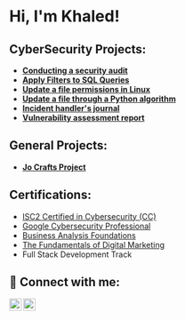 <h1>Hi, I'm Khaled! <br/><a></h1>

<h2> CyberSecurity Projects:</h2> <script src="https://tryhackme.com/badge/2581440"></script>

- <b>[Conducting a security audit](https://github.com/khaled-hamdan/BotiumToys/tree/main)</b>
- <b>[Apply Filters to SQL Queries](https://github.com/khaled-hamdan/SQL-queries)</b>
- <b>[Update a file permissions in Linux](https://github.com/khaled-hamdan/F.P-Linux)</b>
- <b>[Update a file through a Python algorithm](https://github.com/khaled-hamdan/U-Python)</b>
- <b>[Incident handler's journal](https://github.com/khaled-hamdan/Incident-Journal/blob/main/Incident%20handler's%20journal%20.pdf)</b>
- <b>[Vulnerability assessment report](https://github.com/khaled-hamdan/Vulnerability-Assessment/blob/main/Vulnerability%20assessment%20report.pdf)</b>
 
    
<h2> General Projects:</h2>

- <b>[Jo Crafts Project](https://github.com/khaled-hamdan/JoCrafts)</b>


<h2> Certifications:</h2>

- [ISC2 Certified in Cybersecurity (CC)](https://www.credly.com/badges/07ad37e4-369c-41f2-84bf-82b8b006f528/public_url)
- [Google Cybersecurity Professional](https://www.credly.com/badges/494144f8-6730-4017-9a03-8c5e763a668c/public_url)
- [Business Analysis Foundations](https://www.linkedin.com/learning/certificates/898bd49ac958cad2e38f784c865de83e3c8fd2af6e0d705979cf7bd88728f32a)
- [The Fundamentals of Digital Marketing](https://learndigital.withgoogle.com/link/1qsdpcedm9s)
- Full Stack Development Track

<h2> 🤳 Connect with me:</h2>


[<img align="left" alt="khaledmhamdan | LinkedIn" width="22px" src="https://cdn.jsdelivr.net/npm/simple-icons@v3/icons/linkedin.svg" />][linkedin]
[<img align="left" alt="khalid.hamdan | Instagram" width="22px" src="https://cdn.jsdelivr.net/npm/simple-icons@v3/icons/instagram.svg" />][instagram]


[instagram]: https://www.instagram.com/_khalid.hamdan_/
[linkedin]: https://linkedin.com/in/khaledmhamdan

